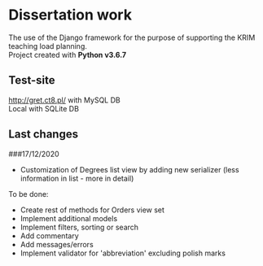 # Dissertation work

The use of the Django framework for the purpose of supporting the KRIM teaching load planning.\
Project created with **Python v3.6.7**

## Test-site

http://gret.ct8.pl/ with MySQL DB\
Local with SQLite DB

## Last changes
###17/12/2020

- Customization of Degrees list view by adding new serializer (less information in list - more in detail)

To be done:

- Create rest of methods for Orders view set
- Implement additional models
- Implement filters, sorting or search
- Add commentary
- Add messages/errors
- Implement validator for 'abbreviation' excluding polish marks
